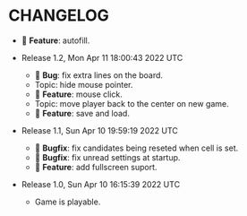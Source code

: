 # CHANGELOG

- 🏯 **Feature**: autofill.

- Release 1.2, Mon Apr 11 18:00:43 2022 UTC
  - 🎯 **Bug**: fix extra lines on the board.
  - Topic: hide mouse pointer.
  - 🏯 **Feature**: mouse click.
  - Topic: move player back to the center on new game.
  - 🏯 **Feature**: save and load.

- Release 1.1, Sun Apr 10 19:59:19 2022 UTC
  - 🎯 **Bugfix**: fix candidates being reseted when cell is set.
  - 🎯 **Bugfix**: fix unread settings at startup.
  - 🏯 **Feature**: add fullscreen suport.

- Release 1.0, Sun Apr 10 16:15:39 2022 UTC
  - Game is playable.
